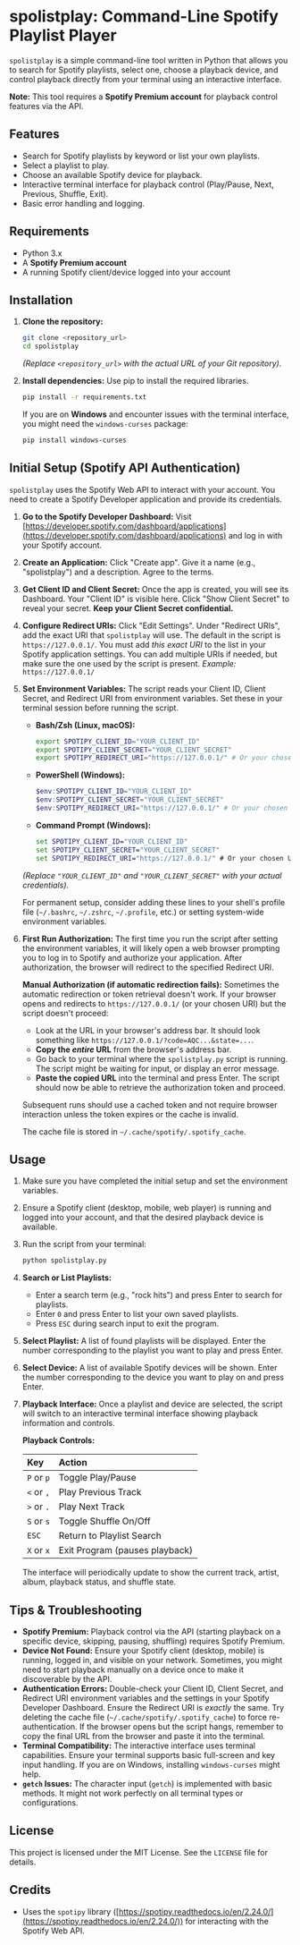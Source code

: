 # spolistplay: Command-Line Spotify Playlist Player

`spolistplay` is a simple command-line tool written in Python that allows you to search for Spotify playlists, select one, choose a playback device, and control playback directly from your terminal using an interactive interface.

**Note:** This tool requires a **Spotify Premium account** for playback control features via the API.

## Features

*   Search for Spotify playlists by keyword or list your own playlists.
*   Select a playlist to play.
*   Choose an available Spotify device for playback.
*   Interactive terminal interface for playback control (Play/Pause, Next, Previous, Shuffle, Exit).
*   Basic error handling and logging.

## Requirements

*   Python 3.x
*   A **Spotify Premium account**
*   A running Spotify client/device logged into your account

## Installation

1.  **Clone the repository:**
    ```bash
    git clone <repository_url>
    cd spolistplay
    ```
    *(Replace `<repository_url>` with the actual URL of your Git repository).*

2.  **Install dependencies:**
    Use pip to install the required libraries.
    ```bash
    pip install -r requirements.txt
    ```
    If you are on **Windows** and encounter issues with the terminal interface, you might need the `windows-curses` package:
    ```bash
    pip install windows-curses
    ```

## Initial Setup (Spotify API Authentication)

`spolistplay` uses the Spotify Web API to interact with your account. You need to create a Spotify Developer application and provide its credentials.

1.  **Go to the Spotify Developer Dashboard:**
    Visit [https://developer.spotify.com/dashboard/applications](https://developer.spotify.com/dashboard/applications) and log in with your Spotify account.

2.  **Create an Application:**
    Click "Create app". Give it a name (e.g., "spolistplay") and a description. Agree to the terms.

3.  **Get Client ID and Client Secret:**
    Once the app is created, you will see its Dashboard. Your "Client ID" is visible here. Click "Show Client Secret" to reveal your secret. **Keep your Client Secret confidential.**

4.  **Configure Redirect URIs:**
    Click "Edit Settings". Under "Redirect URIs", add the exact URI that `spolistplay` will use. The default in the script is `https://127.0.0.1/`. You must add *this exact URI* to the list in your Spotify application settings. You can add multiple URIs if needed, but make sure the one used by the script is present.
    *Example:* `https://127.0.0.1/`

5.  **Set Environment Variables:**
    The script reads your Client ID, Client Secret, and Redirect URI from environment variables. Set these in your terminal session before running the script.

    *   **Bash/Zsh (Linux, macOS):**
        ```bash
        export SPOTIPY_CLIENT_ID="YOUR_CLIENT_ID"
        export SPOTIPY_CLIENT_SECRET="YOUR_CLIENT_SECRET"
        export SPOTIPY_REDIRECT_URI="https://127.0.0.1/" # Or your chosen URI
        ```
    *   **PowerShell (Windows):**
        ```powershell
        $env:SPOTIPY_CLIENT_ID="YOUR_CLIENT_ID"
        $env:SPOTIPY_CLIENT_SECRET="YOUR_CLIENT_SECRET"
        $env:SPOTIPY_REDIRECT_URI="https://127.0.0.1/" # Or your chosen URI
        ```
    *   **Command Prompt (Windows):**
        ```cmd
        set SPOTIPY_CLIENT_ID="YOUR_CLIENT_ID"
        set SPOTIPY_CLIENT_SECRET="YOUR_CLIENT_SECRET"
        set SPOTIPY_REDIRECT_URI="https://127.0.0.1/" # Or your chosen URI
        ```
    *(Replace `"YOUR_CLIENT_ID"` and `"YOUR_CLIENT_SECRET"` with your actual credentials).*

    For permanent setup, consider adding these lines to your shell's profile file (`~/.bashrc`, `~/.zshrc`, `~/.profile`, etc.) or setting system-wide environment variables.

6.  **First Run Authorization:**
    The first time you run the script after setting the environment variables, it will likely open a web browser prompting you to log in to Spotify and authorize your application. After authorization, the browser will redirect to the specified Redirect URI.

    **Manual Authorization (if automatic redirection fails):**
    Sometimes the automatic redirection or token retrieval doesn't work. If your browser opens and redirects to `https://127.0.0.1/` (or your chosen URI) but the script doesn't proceed:
    *   Look at the URL in your browser's address bar. It should look something like `https://127.0.0.1/?code=AQC...&state=...`.
    *   **Copy the *entire* URL** from the browser's address bar.
    *   Go back to your terminal where the `spolistplay.py` script is running. The script might be waiting for input, or display an error message.
    *   **Paste the copied URL** into the terminal and press Enter. The script should now be able to retrieve the authorization token and proceed.

    Subsequent runs should use a cached token and not require browser interaction unless the token expires or the cache is invalid.

    The cache file is stored in `~/.cache/spotify/.spotify_cache`.

## Usage

1.  Make sure you have completed the initial setup and set the environment variables.
2.  Ensure a Spotify client (desktop, mobile, web player) is running and logged into your account, and that the desired playback device is available.
3.  Run the script from your terminal:
    ```bash
    python spolistplay.py
    ```
4.  **Search or List Playlists:**
    *   Enter a search term (e.g., "rock hits") and press Enter to search for playlists.
    *   Enter `0` and press Enter to list your own saved playlists.
    *   Press `ESC` during search input to exit the program.
5.  **Select Playlist:**
    A list of found playlists will be displayed. Enter the number corresponding to the playlist you want to play and press Enter.
6.  **Select Device:**
    A list of available Spotify devices will be shown. Enter the number corresponding to the device you want to play on and press Enter.
7.  **Playback Interface:**
    Once a playlist and device are selected, the script will switch to an interactive terminal interface showing playback information and controls.

    **Playback Controls:**

    | Key       | Action                       |
    | :-------- | :--------------------------- |
    | `P` or `p` | Toggle Play/Pause            |
    | `<` or `,` | Play Previous Track          |
    | `>` or `.` | Play Next Track              |
    | `S` or `s` | Toggle Shuffle On/Off        |
    | `ESC`     | Return to Playlist Search    |
    | `X` or `x` | Exit Program (pauses playback) |

    The interface will periodically update to show the current track, artist, album, playback status, and shuffle state.

## Tips & Troubleshooting

*   **Spotify Premium:** Playback control via the API (starting playback on a specific device, skipping, pausing, shuffling) requires Spotify Premium.
*   **Device Not Found:** Ensure your Spotify client (desktop, mobile) is running, logged in, and visible on your network. Sometimes, you might need to start playback manually on a device once to make it discoverable by the API.
*   **Authentication Errors:** Double-check your Client ID, Client Secret, and Redirect URI environment variables and the settings in your Spotify Developer Dashboard. Ensure the Redirect URI is *exactly* the same. Try deleting the cache file (`~/.cache/spotify/.spotify_cache`) to force re-authentication. If the browser opens but the script hangs, remember to copy the final URL from the browser and paste it into the terminal.
*   **Terminal Compatibility:** The interactive interface uses terminal capabilities. Ensure your terminal supports basic full-screen and key input handling. If you are on Windows, installing `windows-curses` might help.
*   **`getch` Issues:** The character input (`getch`) is implemented with basic methods. It might not work perfectly on all terminal types or configurations.

## License

This project is licensed under the MIT License. See the `LICENSE` file for details.

## Credits

*   Uses the `spotipy` library ([https://spotipy.readthedocs.io/en/2.24.0/](https://spotipy.readthedocs.io/en/2.24.0/)) for interacting with the Spotify Web API.

